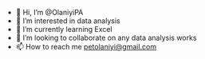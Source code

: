 - 👋 Hi, I’m @OlaniyiPA
- 👀 I’m interested in data analysis
- 🌱 I’m currently learning Excel
- 💞️ I’m looking to collaborate on any data analysis works
- 📫 How to reach me petolaniyi@gmail.com

<!---
OlaniyiPA/OlaniyiPA is a ✨ special ✨ repository because its `README.md` (this file) appears on your GitHub profile.
You can click the Preview link to take a look at your changes.
--->
